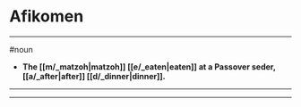 # Afikomen
---
#noun
- **The [[m/_matzoh|matzoh]] [[e/_eaten|eaten]] at a Passover seder, [[a/_after|after]] [[d/_dinner|dinner]].**
---
---
